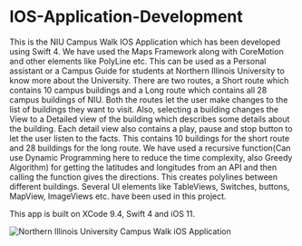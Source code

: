 # IOS-Application-Development
This is the NIU Campus Walk IOS Application which has been developed using Swift 4.
We have used the Maps Framework along with CoreMotion and other elements like PolyLine etc.
This can be used as a Personal assistant or a Campus Guide for students at Northern Illinois University to know more about the University.
There are two routes, a Short route which contains 10 campus buildings and a Long route which contains all 28 campus buildings of NIU. Both the routes let the user make changes to the list of buildings they want to visit. Also, selecting a building changes the View to a Detailed view of the building which describes some details about the building. Each detail view also contains a play, pause and stop button to let the user listen to the facts.
This contains 10 buildings for the short route and 28 buildings for the long route.
We have used a recursive function(Can use Dynamic Programming here to reduce the time complexity, also Greedy Algorithm) for getting the latitudes and longitudes from an API and then calling the function gives the directions. This creates polylines between different buildings. Several UI elements like TableViews, Switches, buttons, MapView, ImageViews etc. have been used in this project.

This app is built on XCode 9.4, Swift 4 and iOS 11.


<img src="https://github.com/desamsetti/desamsetti.github.io/blob/master/img/Apple/NIUCampusWalkApplicationGif.gif?raw=true"
     alt="Northern Illinois University Campus Walk iOS Application"
     style="float: left; margin-right: 10px;" />


